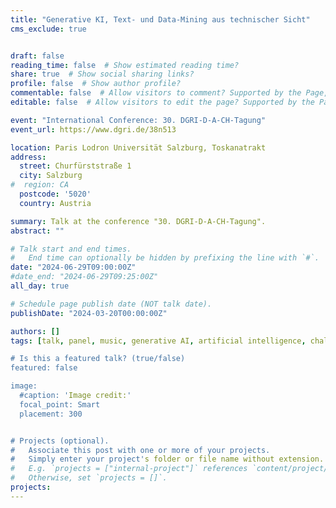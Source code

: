 ```yaml
---
title: "Generative KI, Text- und Data-Mining aus technischer Sicht"
cms_exclude: true


draft: false
reading_time: false  # Show estimated reading time?
share: true  # Show social sharing links?
profile: false  # Show author profile?
commentable: false  # Allow visitors to comment? Supported by the Page, Post, and Docs content types.
editable: false  # Allow visitors to edit the page? Supported by the Page, Post, and Docs content types.

event: "International Conference: 30. DGRI-D-A-CH-Tagung"
event_url: https://www.dgri.de/38n513

location: Paris Lodron Universität Salzburg, Toskanatrakt
address:
  street: Churfürststraße 1
  city: Salzburg
#  region: CA
  postcode: '5020'
  country: Austria

summary: Talk at the conference "30. DGRI-D-A-CH-Tagung".
abstract: ""

# Talk start and end times.
#   End time can optionally be hidden by prefixing the line with `#`.
date: "2024-06-29T09:00:00Z"
#date_end: "2024-06-29T09:25:00Z"
all_day: true

# Schedule page publish date (NOT talk date).
publishDate: "2024-03-20T00:00:00Z"

authors: []
tags: [talk, panel, music, generative AI, artificial intelligence, challenges, copyright, droit d'auteurs]

# Is this a featured talk? (true/false)
featured: false

image:
  #caption: 'Image credit:'
  focal_point: Smart
  placement: 300


# Projects (optional).
#   Associate this post with one or more of your projects.
#   Simply enter your project's folder or file name without extension.
#   E.g. `projects = ["internal-project"]` references `content/project/deep-learning/index.md`.
#   Otherwise, set `projects = []`.
projects:
---
```

